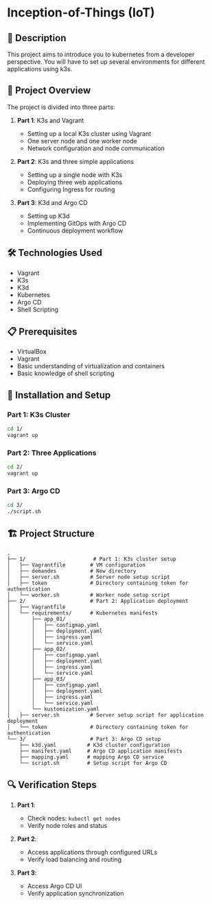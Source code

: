 # Inception-of-Things (IoT)

## 📝 Description
This project aims to introduce you to kubernetes from a developer perspective. You will have to set up several environments for different applications using k3s.

## 🎯 Project Overview
The project is divided into three parts:
1. **Part 1**: K3s and Vagrant
   - Setting up a local K3s cluster using Vagrant
   - One server node and one worker node
   - Network configuration and node communication

2. **Part 2**: K3s and three simple applications
   - Setting up a single node with K3s
   - Deploying three web applications
   - Configuring Ingress for routing

3. **Part 3**: K3d and Argo CD
   - Setting up K3d
   - Implementing GitOps with Argo CD
   - Continuous deployment workflow

## 🛠️ Technologies Used
- Vagrant
- K3s
- K3d
- Kubernetes
- Argo CD
- Shell Scripting

## 📋 Prerequisites
- VirtualBox
- Vagrant
- Basic understanding of virtualization and containers
- Basic knowledge of shell scripting

## 🚀 Installation and Setup

### Part 1: K3s Cluster
```bash
cd 1/
vagrant up
```

### Part 2: Three Applications
```bash
cd 2/
vagrant up
```

### Part 3: Argo CD
```bash
cd 3/
./script.sh
```

## 🏗️ Project Structure
```
.
├── 1/                      # Part 1: K3s cluster setup
│   ├── Vagrantfile        # VM configuration
│   ├── demandes           # New directory
│   ├── server.sh          # Server node setup script
│   ├── token              # Directory containing token for authentication
│   └── worker.sh          # Worker node setup script
├── 2/                     # Part 2: Application deployment
│   ├── Vagrantfile
│   └── requirements/      # Kubernetes manifests
│       ├── app_01/
│       │   ├── configmap.yaml
│       │   ├── deployment.yaml
│       │   ├── ingress.yaml
│       │   └── service.yaml
│       ├── app_02/
│       │   ├── configmap.yaml
│       │   ├── deployment.yaml
│       │   ├── ingress.yaml
│       │   └── service.yaml
│       ├── app_03/
│       │   ├── configmap.yaml
│       │   ├── deployment.yaml
│       │   ├── ingress.yaml
│       │   └── service.yaml
│       └── kustomization.yaml
│   ├── server.sh          # Server setup script for application deployment
│   └── token              # Directory containing token for authentication
└── 3/                     # Part 3: Argo CD setup
    ├── k3d.yaml          # K3d cluster configuration
    ├── manifest.yaml     # Argo CD application manifests
    ├── mapping.yaml      # mapping Argo CD service
    └── script.sh         # Setup script for Argo CD
```

## 🔍 Verification Steps
1. **Part 1**:
   - Check nodes: `kubectl get nodes`
   - Verify node roles and status

2. **Part 2**:
   - Access applications through configured URLs
   - Verify load balancing and routing

3. **Part 3**:
   - Access Argo CD UI
   - Verify application synchronization
